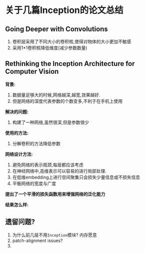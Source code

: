 # 关于几篇Inception的论文总结

## Going Deeper with Convolutions
1. 卷积层采用了不同大小的卷积核,使得对物体的大小更加不敏感
2. 采用1*1卷积核降低维度(减少参数数量)

## Rethinking the Inception Architecture for Computer Vision
**背景:**
1. 数据量足够大的时候,网络越深,越宽,效果越好.
2. 但是网络的深度代表参数的个数变多,不利于在手机上使用

**解决的问题:**
1. 构建了一种网络,虽然很深,但是参数很少

**使用的方法:**
1. 分解卷积的方法降低参数

**网络设计方法:**
1. 避免网络的表示瓶颈,每层都应该考虑
2. 在神经网络中,高维表示可以容易的进行局部处理.
3. 在低维embedding上进行空间聚集只会损失少量信息或不损失信息
4. 平衡网络的宽度与广度

**提出了一个平滑的损失函数用来增强网络的泛化能力**

**结果怎么样:**

## 遗留问题?
1. 为什么前几层不用`Inception`模块?
内存愿意
2. patch-alignment issues?
3.
